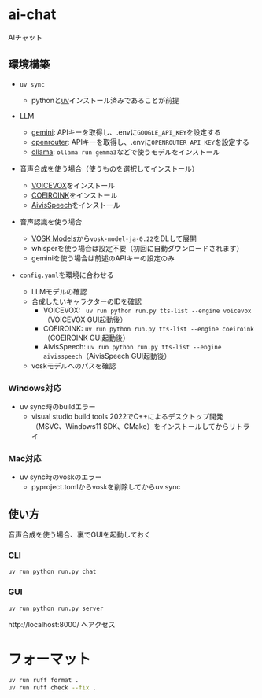 # ai-chat
AIチャット

## 環境構築
- `uv sync`
    - pythonと[uv](https://github.com/astral-sh/uv)インストール済みであることが前提
- LLM
    - [gemini](https://aistudio.google.com/apikey): APIキーを取得し、.envに`GOOGLE_API_KEY`を設定する
    - [openrouter](https://openrouter.ai/): APIキーを取得し、.envに`OPENROUTER_API_KEY`を設定する 
    - [ollama](https://ollama.com/): `ollama run gemma3`などで使うモデルをインストール
- 音声合成を使う場合（使うものを選択してインストール）
    - [VOICEVOX](https://voicevox.hiroshiba.jp/)をインストール
    - [COEIROINK](https://coeiroink.com/download)をインストール
    - [AivisSpeech](https://aivis-project.com/)をインストール
- 音声認識を使う場合
    - [VOSK Models](https://alphacephei.com/vosk/models)から`vosk-model-ja-0.22`をDLして展開
    - whisperを使う場合は設定不要（初回に自動ダウンロードされます）
    - geminiを使う場合は前述のAPIキーの設定のみ

- `config.yaml`を環境に合わせる
    - LLMモデルの確認
    - 合成したいキャラクターのIDを確認
        - VOICEVOX: ` uv run python run.py tts-list --engine voicevox`（VOICEVOX GUI起動後）
        - COEIROINK: `uv run python run.py tts-list --engine coeiroink`（COEIROINK GUI起動後）
        - AivisSpeech: `uv run python run.py tts-list --engine aivisspeech`（AivisSpeech GUI起動後）
    - voskモデルへのパスを確認

### Windows対応
- uv sync時のbuildエラー
    - visual studio build tools 2022でC++によるデスクトップ開発（MSVC、Windows11 SDK、CMake）をインストールしてからリトライ

### Mac対応
- uv sync時のvoskのエラー
    - pyproject.tomlからvoskを削除してからuv.sync


## 使い方
音声合成を使う場合、裏でGUIを起動しておく

### CLI
```sh
uv run python run.py chat
```

### GUI
```sh
uv run python run.py server
```
http://localhost:8000/ へアクセス

# フォーマット
```sh
uv run ruff format .
uv run ruff check --fix .
```
